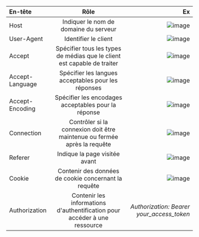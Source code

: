 |  En-tête  | Rôle |  Ex |
|:--    |:-:    |--:    |
|Host | Indiquer le nom de domaine du serveur |![image](https://github.com/anaelle-bargas/Bloc1/assets/143993957/34ad48a6-7936-4648-b450-c2ddf0d4dce2)|
|User-Agent|Identifier le client|![image](https://github.com/anaelle-bargas/Bloc1/assets/143993957/9d1f986c-940b-446d-b01a-84b652322a35)|
|Accept|Spécifier tous les types de médias que le client est capable de traiter|![image](https://github.com/anaelle-bargas/Bloc1/assets/143993957/84d0f5d2-8502-40be-aaf0-271d0489ee1e)|
|Accept-Language|Spécifier les langues acceptables pour les réponses|![image](https://github.com/anaelle-bargas/Bloc1/assets/143993957/2add343e-d745-404e-ab56-746d315c8e1f)|
|Accept-Encoding|Spécifier les encodages acceptables pour la réponse|![image](https://github.com/anaelle-bargas/Bloc1/assets/143993957/86710499-e047-41ad-9240-91fd460dc2f4)|
|Connection|Contrôler si la connexion doit être maintenue ou fermée après la requête|![image](https://github.com/anaelle-bargas/Bloc1/assets/143993957/d4769537-1567-4764-aeee-31f82b2b98bc)|
|Referer|Indique la page visitée avant|![image](https://github.com/anaelle-bargas/Bloc1/assets/143993957/92db3f66-fb12-480b-ac23-752bdd1b6cdd)|
|Cookie|Contenir des données de cookie concernant la requête|![image](https://github.com/anaelle-bargas/Bloc1/assets/143993957/55bf9c82-8b62-4862-948a-1f82ddfa4c63)|
|Authorization|Contenir les informations d'authentification pour accéder à une ressource|*Authorization: Bearer your_access_token*|
